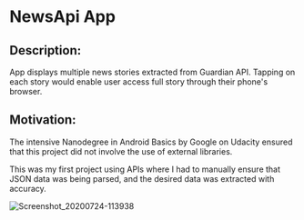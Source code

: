 # NewsApi App


## Description:
App displays multiple news stories extracted from Guardian API. Tapping on each story would enable user access full story through their phone's browser.  



## Motivation:
The intensive Nanodegree in Android Basics by Google on Udacity ensured that this project did not involve the use of external libraries.

This was my first project using APIs where I had to manually ensure that JSON data was being parsed, and the desired data was extracted with accuracy.  



![Screenshot_20200724-113938](https://user-images.githubusercontent.com/65341541/90295050-ca338700-de3c-11ea-8708-df50b1bc576f.png)
